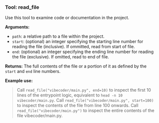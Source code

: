 ### Tool: read_file

Use this tool to examine code or documentation in the project.

**Arguments:**
- `path`: a relative path to a file within the project.
- `start`: (optional) an integer specifying the starting line number for reading the file (inclusive). If ommitted, read from start of file.
- `end`: (optional) an integer specifying the ending line number for reading the file (exclusive). If omitted, read to end of file.

**Returns:**
The full contents of the file or a portion of it as defined by the `start` and `end` line numbers.

**Example use:**
> Call `read_file("vibecoder/main.py", end=10)` to inspect the first 10 lines of the entrypoint logic, equivalent to `head -n 10 vibecoder/main.py`.
> Call `read_file("vibecoder/main.py", start=100)` to inspect the contents of the file from line 100 onwards.
> Call `read_file("vibecoder/main.py")` to inspect the entire contents of the file vibecoder/main.py.
